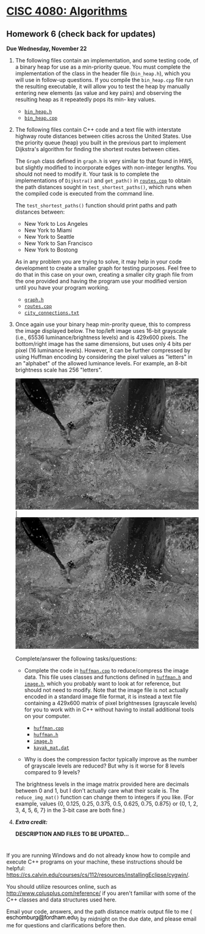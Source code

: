 # [CISC 4080: Algorithms](http://www.dsm.fordham.edu/~eschomburg/algorithms/)

## Homework 6 (check back for updates)
**Due Wednesday, November 22**
        
1.  The following files contain an implementation, and some testing
    code, of a binary heap for use as a min-priority queue. You
    must complete the implementation of the class in the header
    file (`bin_heap.h`), which you will use in follow-up
    questions. If you compile the `bin_heap.cpp` file
    run the resulting executable, it will allow you to test the
    heap by manually entering new elements (as value and key pairs)
    and observing the resulting heap as it repeatedly pops its min-
    key values.

    *   [`bin_heap.h`](bin_heap.h)
    *   [`bin_heap.cpp`](bin_heap.cpp)

1.  The following files contain C++ code and a text file with
    interstate highway route distances between cities across the
    United States. Use the priority queue (heap) you built in
    the previous part to implement Dijkstra's algorithm for finding
    the shortest routes between cities.

    The `Graph` class defined in `graph.h` is
    very similar to that found in HW5, but slightly modified to
    incorporate edges with non-integer lengths. You should not need
    to modify it. Your task is to complete the implementations of
    `Dijkstra()` and `get_path()` in [`routes.cpp`](routes.cpp) to obtain
    the path distances sought in `test_shortest_paths()`, which runs when
    the compiled code is executed from the command line.

    The `test_shortest_paths()` function should print
    paths and path distances between:

    *   New York to Los Angeles
    *   New York to Miami
    *   New York to Seattle
    *   New York to San Francisco
    *   New York to Bostong

    As in any problem you are trying to solve, it may help in your
    code development to create a smaller graph for testing purposes.
    Feel free to do that in this case on your own, creating a smaller
    city graph file from the one provided and having the program use
    your modified version until you have your program working.

    *   [`graph.h`](graph.h)
    *   [`routes.cpp`](routes.cpp)
    *   [`city_connections.txt`](city_connections.txt)

1.  Once again use your binary heap min-prority queue, this to
    compress the image displayed below. The top/left image uses 16-bit
    grayscale (i.e., 65536 luminance/brightness levels) and is 429x600 pixels.
    The bottom/right image has the same dimensions, but uses only 4 bits
    per pixel (16 luminance levels). However, it can be further compressed by
    using Huffman encoding by considering the pixel values as "letters" in an
    "alphabet" of the allowed luminance levels. For example, an 8-bit
    brightness scale has 256 "letters".

    ![kayak_gray.png](kayak_gray.png) | ![kayak_reduced.png](kayak_reduced.png)

    Complete/answer the following tasks/questions:
    *   Complete the code in [`huffman.cpp`](huffman.cpp) to
        reduce/compress the image data. This file uses classes and
        functions defined in [`huffman.h`](huffman.h) and
        [`image.h`](image.h), which you probably want to look at for
        reference, but should not need to modify. Note that the image file is
        not actually encoded in a standard image file format, it is
        instead a text file containing a 429x600 matrix of pixel
        brightnesses (grayscale levels) for you to work with in C++
        without having to install additional tools on your computer.
        
        *  [`huffman.cpp`](huffman.cpp)
        *  [`huffman.h`](huffman.h)
        *  [`image.h`](image.h)
        *  [`kayak_mat.dat`](kayak_mat.dat)

    *   Why is does the compression factor typically improve as
        the number of grayscale levels are reduced? But why is
        it worse for 8 levels compared to 9 levels?

    The brightness levels in the image matrix provided here are decimals
    between 0 and 1, but I don't actually care what their scale is. The
    `reduce_img_mat()` function can change them to integers if you like.
    (For example, values {0, 0.125, 0.25, 0.375, 0.5, 0.625, 0.75, 0.875} or
    {0, 1, 2, 3, 4, 5, 6, 7} in the 3-bit case are both fine.)


1.  ***Extra credit:***

    **DESCRIPTION AND FILES TO BE UPDATED...**


# 

If you are running Windows and do not already know how to compile and execute C++
programs on your machine, these instructions should be helpful:
https://cs.calvin.edu/courses/cs/112/resources/installingEclipse/cygwin/.

You should utilize resources online, such as http://www.cplusplus.com/reference/
if you aren't familiar with some of the C++ classes and data structures
used here.

Email your code, answers, and the path distance matrix output file to
me (![eschomburg STRUDEL fordham.edu](email.png)) by midnight on the due date,
and please email me for questions and clarifications before then.
